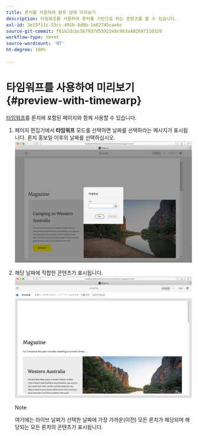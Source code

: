 ```yaml
---
title: 론치를 사용하여 향후 상태 미리보기
description: 타임워프를 사용하여 론치를 기반으로 하는 콘텐츠를 볼 수 있습니다.
exl-id: 3e19f11c-53cc-491b-8d9b-1e82745caebc
source-git-commit: f6162dcbc5b7937d55922e8c963a402697110329
workflow-type: tm+mt
source-wordcount: '97'
ht-degree: 100%

---
```


# 타임워프를 사용하여 미리보기 {#preview-with-timewarp}

[타임워프](/help/sites-cloud/authoring/sites-console/page-versions.md#timewarp)를 론치에 포함된 페이지와 함께 사용할 수 있습니다.

1. 페이지 편집기에서 **타임워프** 모드를 선택하면 날짜를 선택하라는 메시지가 표시됩니다. 론치 홍보일 이후의 날짜를 선택하십시오.
   ![페이지 편집기에서 론치 탐색](/help/sites-cloud/authoring/assets/launches-timewarp-01.png)

1. 해당 날짜에 적합한 콘텐츠가 표시됩니다.
   ![페이지 편집기에서 론치 탐색](/help/sites-cloud/authoring/assets/launches-timewarp-02.png)

   >[!NOTE]
   >
   >여기에는 라이브 날짜가 선택한 날짜에 가장 가까운(이전) 모든 론치가 해당되며 해당되는 모든 론치의 콘텐츠가 표시됩니다.
